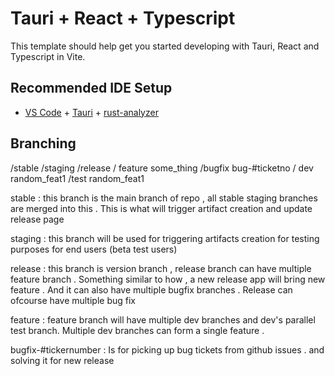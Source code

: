 # Tauri + React + Typescript

This template should help get you started developing with Tauri, React and Typescript in Vite.

## Recommended IDE Setup

- [VS Code](https://code.visualstudio.com/) + [Tauri](https://marketplace.visualstudio.com/items?itemName=tauri-apps.tauri-vscode) + [rust-analyzer](https://marketplace.visualstudio.com/items?itemName=rust-lang.rust-analyzer)


## Branching

/stable
    /staging
        /release
            / feature some_thing                            /bugfix bug-#ticketno
                / dev random_feat1  /test random_feat1


stable : this branch is the main branch of repo , all stable staging branches are merged into this . This is what will trigger artifact creation and update release page

staging : this branch will be used for triggering artifacts creation for testing purposes for end users (beta test users)

release : this branch is version branch , release branch can have multiple feature branch . Something similar to how , a new release app will bring new feature . And it can also have multiple bugfix branches . Release can ofcourse have multiple bug fix

feature : feature branch will have multiple dev branches and dev's parallel test branch. Multiple dev branches can form a single feature .

bugfix-#tickernumber : Is for picking up bug tickets from github issues . and solving it for new release

